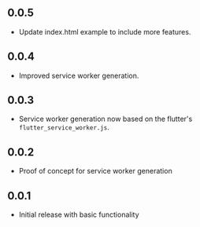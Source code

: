 ## 0.0.5

- Update index.html example to include more features.

## 0.0.4

- Improved service worker generation.

## 0.0.3

- Service worker generation now based on the flutter's `flutter_service_worker.js`.

## 0.0.2

- Proof of concept for service worker generation

## 0.0.1

- Initial release with basic functionality
